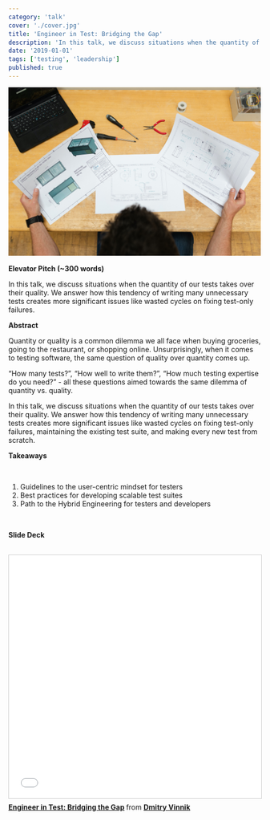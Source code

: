 ```yaml
---
category: 'talk'
cover: './cover.jpg'
title: 'Engineer in Test: Bridging the Gap'
description: 'In this talk, we discuss situations when the quantity of our tests takes over their quality.'
date: '2019-01-01'
tags: ['testing', 'leadership']
published: true
---
```

![Engineer](./cover.jpg)

**Elevator Pitch (~300 words)**

In this talk, we discuss situations when the quantity of our tests takes over their quality. We answer how this tendency of writing many unnecessary tests creates more significant issues like wasted cycles on fixing test-only failures. 


**Abstract**
 
Quantity or quality is a common dilemma we all face when buying groceries, going to the restaurant, or shopping online. Unsurprisingly, when it comes to testing software, the same question of quality over quantity comes up.

“How many tests?”, “How well to write them?”, “How much testing expertise do you need?” - all these questions aimed towards the same dilemma of quantity vs. quality. 

In this talk, we discuss situations when the quantity of our tests takes over their quality. We answer how this tendency of writing many unnecessary tests creates more significant issues like wasted cycles on fixing test-only failures, maintaining the existing test suite, and making every new test from scratch. 


**Takeaways**

<br>


1. Guidelines to the user-centric mindset for testers
2. Best practices for developing scalable test suites
3. Path to the Hybrid Engineering for testers and developers



   
<br>

**Slide Deck**

<br>

<iframe src="//www.slideshare.net/slideshow/embed_code/key/17l2RQEOpPOw4f" width="595" height="485" frameborder="0" marginwidth="0" marginheight="0" scrolling="no" style="border:1px solid #CCC; border-width:1px; margin-bottom:5px; max-width: 100%;" allowfullscreen> </iframe> <div style="margin-bottom:5px"> <strong> <a href="//www.slideshare.net/DmitryVinnik1/engineer-in-test-bridging-the-gap" title="Engineer in Test: Bridging the Gap" target="_blank">Engineer in Test: Bridging the Gap</a> </strong> from <strong><a href="https://www.slideshare.net/DmitryVinnik1" target="_blank">Dmitry Vinnik</a></strong> </div>
